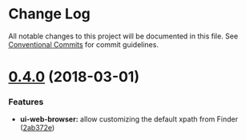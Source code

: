 # Change Log

All notable changes to this project will be documented in this file.
See [Conventional Commits](https://conventionalcommits.org) for commit guidelines.

<a name="0.4.0"></a>
# [0.4.0](https://github.com/telligro/opal-nodes/compare/opal-node-ui-web-browser@0.3.8...opal-node-ui-web-browser@0.4.0) (2018-03-01)


### Features

* **ui-web-browser:** allow customizing the default xpath from Finder ([2ab372e](https://github.com/telligro/opal-nodes/commit/2ab372e))
